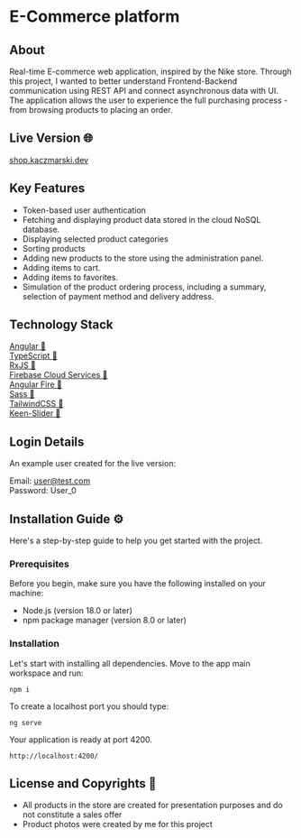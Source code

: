 # E-Commerce platform

## About

Real-time E-commerce web application, inspired by the Nike store. Through this project, I wanted to better understand Frontend-Backend communication using REST API and connect asynchronous data with UI. The application allows the user to experience the full purchasing process - from browsing products to placing an order.

## Live Version 🌐

[shop.kaczmarski.dev](https://shop.kaczmarski.dev)

## Key Features

- Token-based user authentication
- Fetching and displaying product data stored in the cloud NoSQL database.
- Displaying selected product categories
- Sorting products
- Adding new products to the store using the administration panel.
- Adding items to cart.
- Adding items to favorites.
- Simulation of the product ordering process, including a summary, selection of payment method and delivery address.

## Technology Stack

[Angular 🔗](https://angular.io)<br>
[TypeScript 🔗](https://typescriptlang.org)<br>
[RxJS 🔗](https://rxjs.dev)<br>
[Firebase Cloud Services 🔗](https://firebase.google.com)<br>
[Angular Fire 🔗](https://github.com/angular/angularfire)<br>
[Sass 🔗](https://sass-lang.com)<br>
[TailwindCSS 🔗](https://tailwindcss.com)<br>
[Keen-Slider 🔗](https://keen-slider.io)<br>

## Login Details

An example user created for the live version:

Email: user@test.com <br>
Password: User_0

## Installation Guide ⚙️

Here's a step-by-step guide to help you get started with the project.

### Prerequisites

Before you begin, make sure you have the following installed on your machine:

- Node.js (version 18.0 or later)
- npm package manager (version 8.0 or later)

### Installation

Let's start with installing all dependencies. Move to the app main workspace and run:

    npm i

To create a localhost port you should type:

    ng serve

Your application is ready at port 4200.

    http://localhost:4200/

## License and Copyrights 📜

- All products in the store are created for presentation purposes and do not constitute a sales offer
- Product photos were created by me for this project
